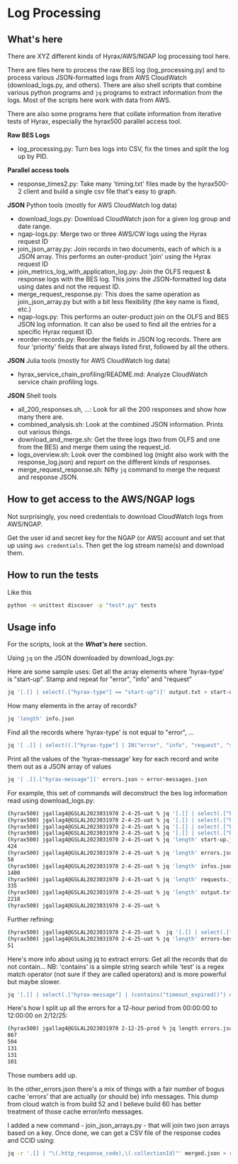 # Log Processing 

## What's here
There are XYZ different kinds of Hyrax/AWS/NGAP log processing tool here.

There are files here to process the raw BES log (log_processing.py) and 
to process various JSON-formatted logs from AWS CloudWatch (download_logs.py, 
and others). There are also shell scripts that combine various python 
programs and `jq` programs to extract information from the logs. Most of
the scripts here work with data from AWS.

There are also some programs here that collate information from iterative 
tests of Hyrax, especially the hyrax500 parallel access tool.

**Raw BES Logs**
* log_processing.py: Turn bes logs into CSV, fix the times and split the log up by PID.

**Parallel access tools**
* response_times2.py: Take many 'timing.txt' files made by the hyrax500-2 client and build
		   a single csv file that's easy to graph.

**JSON** Python tools (mostly for AWS CloudWatch log data)
* download_logs.py: Download CloudWatch json for a given log group and date range.
* ngap-logs.py: Merge two or three AWS/CW logs using the Hyrax request ID
* join_json_array.py: Join records in two documents, each of which is a JSON array.
	This performs an outer-product 'join' using the Hyrax request ID
* join_metrics_log_with_application_log.py: Join the OLFS request & response logs
	with the BES log. This joins the JSON-formatted log data using dates and not
	the request ID.
* merge_request_response.py: This does the same operation as join_json_array.py
	but with a bit less flexibility (the key name is fixed, etc.)
* ngap-logs.py: This performs an outer-product join on the OLFS and BES JSON log
	information. It can also be used to find all the entries for a specific 
	Hyrax request ID.
* reorder-records.py: Reorder the fields in JSON log records. There are four
	'priority' fields that are always listed first, followed by all the others.

**JSON** Julia tools (mostly for AWS CloudWatch log data)
* hyrax_service_chain_profiling/README.md: Analyze CloudWatch service chain profiling logs.

**JSON** Shell tools
* all_200_responses.sh, ...: Look for all the 200 responses and show how many there are.
* combined_analysis.sh: Look at the combined JSON information. Prints out various things.
* download_and_merge.sh: Get the three logs (two from OLFS and one from the BES) and 
	merge them using the request_id.
* logs_overview.sh: Look over the combined log (might also work with the response_log.json)
	and report on the different kinds of responses.
* merge_request_response.sh: Nifty `jq` command to merge the request and response JSON.

## How to get access to the AWS/NGAP logs 
Not surprisingly, you need credentials to download CloudWatch logs from AWS/NGAP.

Get the user id and secret key for the NGAP (or AWS) account and set that up 
using `aws credentials`. Then get the log stream name(s) and download them. 

## How to run the tests
Like this 
```bash
python -m unittest discover -p "test*.py" tests
```

## Usage info
For the scripts, look at the **_What's here_** section.

Using `jq` on the JSON downloaded by download_logs.py:

Here are some sample uses:
Get all the array elements where 'hyrax-type' is "start-up". Stamp and repeat for "error", "info" and "request"
```bash
jq '[.[] | select(.["hyrax-type"] == "start-up")]' output.txt > start-up.json
```
How many elements in the array of records?
```bash
jq 'length' info.json
```
Find all the records where 'hyrax-type' is not equal to "error", ...
```bash
jq '[ .[] | select((.["hyrax-type"] | IN("error", "info", "request", "start-up")) | not)]' output.txt > outliers.json
```
Print all the values of the 'hyrax-message' key for each record and write them out as a JSON array of values
```bash
jq '[ .[].["hyrax-message"]]' errors.json > error-messages.json
```
For example, this set of commands will deconstruct the bes log information read using download_logs.py:
```bash
(hyrax500) jgallag4@GSLAL2023031970 2-4-25-uat % jq '[.[] | select(.["hyrax-type"] == "start-up")]' output.txt > start-up.json
(hyrax500) jgallag4@GSLAL2023031970 2-4-25-uat % jq '[.[] | select(.["hyrax-type"] == "error")]' output.txt > errors.json     
(hyrax500) jgallag4@GSLAL2023031970 2-4-25-uat % jq '[.[] | select(.["hyrax-type"] == "info")]' output.txt > infos.json
(hyrax500) jgallag4@GSLAL2023031970 2-4-25-uat % jq '[.[] | select(.["hyrax-type"] == "request")]' output.txt > requests.json
(hyrax500) jgallag4@GSLAL2023031970 2-4-25-uat % jq 'length' start-up.json 
424
(hyrax500) jgallag4@GSLAL2023031970 2-4-25-uat % jq 'length' errors.json  
58
(hyrax500) jgallag4@GSLAL2023031970 2-4-25-uat % jq 'length' infos.json 
1400
(hyrax500) jgallag4@GSLAL2023031970 2-4-25-uat % jq 'length' requests.json
335
(hyrax500) jgallag4@GSLAL2023031970 2-4-25-uat % jq 'length' output.txt   
2218
(hyrax500) jgallag4@GSLAL2023031970 2-4-25-uat % 
```
Further refining:
```bash
(hyrax500) jgallag4@GSLAL2023031970 2-4-25-uat %  jq '[.[] | select(.["hyrax-message"] | contains("BESUtil.cc:298"))]' errors.json > errors-besutil.json
(hyrax500) jgallag4@GSLAL2023031970 2-4-25-uat % jq 'length' errors-besutil.json
51
```
Here's more info about using jq to extract errors: Get all the records that do not contain... NB: 'contains' is a simple string search while 'test' is a 
regex match operator (not sure if they are called operators) and is more powerful but maybe slower.
```bash
jq '[.[] | select(.["hyrax-message"] | (contains("timeout_expired()") or contains("BESTimeoutError") or contains("NgapApi.cc:304")) | not)]' errors.json > other_errors.json
```
Here's how I split up all the errors for a 12-hour period from 00:00:00 to 12:00:00 on 2/12/25:

```bash
(hyrax500) jgallag4@GSLAL2023031970 2-12-25-prod % jq length errors.json CMR_not_found.json timeout_errors.json timeout_expired_errors.json other_errors.json 
867
504
131
131
101
```
Those numbers add up. 

In the other_errors.json there's a mix of things with a fair number of
bogus cache 'errors' that are actually (or should be) info messages.
This dump from cloud watch is from build 52 and I believe build 60 has
better treatment of those cache error/info messages.

I added a new command - join_json_arrays.py - that will join two json
arrays based on a key. Once done, we can get a CSV file of the response
codes and CCID using:

```bash
jq -r '.[] | "\(.http_response_code),\(.collectionId)"' merged.json > response_code_and_ccid.csv
```